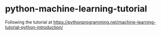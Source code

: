 # python-machine-learning-tutorial
Following the tutorial at https://pythonprogramming.net/machine-learning-tutorial-python-introduction/
